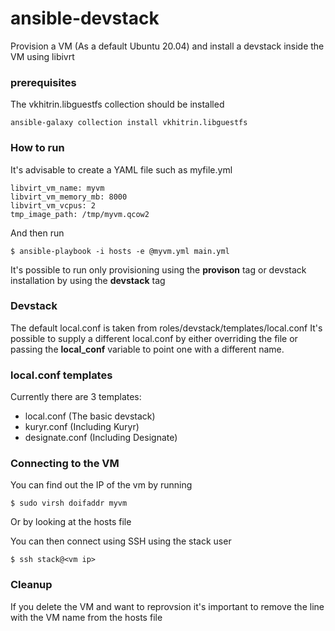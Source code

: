 # ansible-devstack

Provision a VM (As a default Ubuntu 20.04) and install a devstack inside the VM using libivrt

### prerequisites
The vkhitrin.libguestfs collection should be installed 
```
ansible-galaxy collection install vkhitrin.libguestfs
```

### How to run
It's advisable to create a YAML file such as myfile.yml
```
libvirt_vm_name: myvm
libvirt_vm_memory_mb: 8000                                                  
libvirt_vm_vcpus: 2                                                         
tmp_image_path: /tmp/myvm.qcow2  
```
And then run
```
$ ansible-playbook -i hosts -e @myvm.yml main.yml
```
It's possible to run only provisioning using the **provison** tag or devstack installation by using the **devstack** tag  

### Devstack
The default local.conf is taken from roles/devstack/templates/local.conf 
It's possible to supply a different local.conf by either overriding the file or passing the **local_conf** variable to point one with a different name.  

### local.conf templates
Currently there are 3 templates:  
- local.conf (The basic devstack)
- kuryr.conf (Including Kuryr)
- designate.conf (Including Designate)

### Connecting to the VM
You can find out the IP of the vm by running
```
$ sudo virsh doifaddr myvm
```
Or by looking at the hosts file

You can then connect using SSH using the stack user
```
$ ssh stack@<vm ip>
```

### Cleanup
If you delete the VM and want to reprovsion it's important to remove the line with the VM name from the hosts file  
